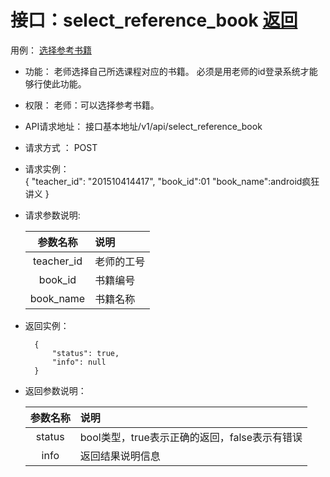 # 接口：select_reference_book  [返回](../README.md)
用例： [选择参考书籍](../use_case/选择参考书籍.md)

- 功能：
    老师选择自己所选课程对应的书籍。
    必须是用老师的id登录系统才能够行使此功能。
    
- 权限：
    老师：可以选择参考书籍。
    
- API请求地址： 
    接口基本地址/v1/api/select_reference_book

- 请求方式 ：
    POST
 
- 请求实例：  
        { 
            "teacher_id": "201510414417", 
            "book_id":01
            "book_name":android疯狂讲义
        }

- 请求参数说明:       
 
  |参数名称|说明|
  |:---------:|:--------------------------------------------------------|      
  |teacher_id|老师的工号|
  |book_id|书籍编号|
  |book_name|书籍名称|   
 
- 返回实例：

        {         
            "status": true,
            "info": null
        }

- 返回参数说明：    
 
  |参数名称|说明|
  |:---------:|:--------------------------------------------------------|      
  |status|bool类型，true表示正确的返回，false表示有错误|
  |info|返回结果说明信息|



